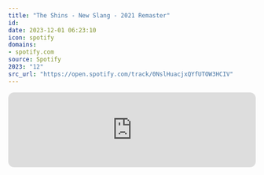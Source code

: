 ```yaml
---
title: "The Shins - New Slang - 2021 Remaster"
id: 
date: 2023-12-01 06:23:10
icon: spotify
domains:
- spotify.com
source: Spotify
2023: "12"
src_url: "https://open.spotify.com/track/0NslHuacjxQYfUTOW3HCIV"
---
```

<iframe style="border-radius: 12px" width="100%" height="152" title="Spotify Embed: New Slang - 2021 Remaster" frameborder="0" allowfullscreen allow="autoplay; clipboard-write; encrypted-media; fullscreen; picture-in-picture" loading="lazy" src="https://open.spotify.com/embed/track/0NslHuacjxQYfUTOW3HCIV?utm_source=oembed"></iframe>
